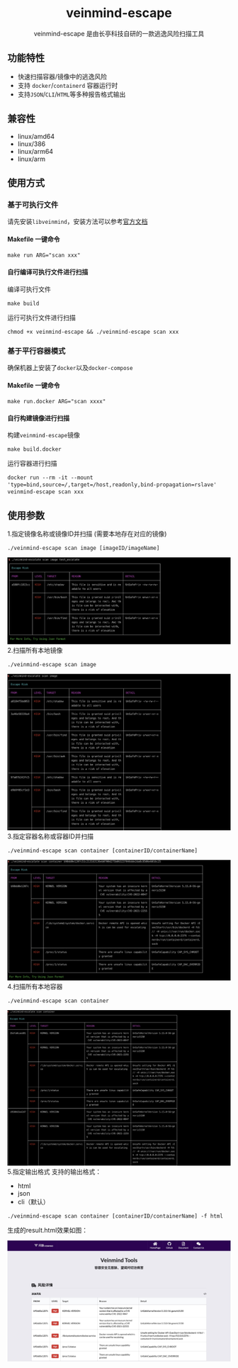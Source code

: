 
<h1 align="center"> veinmind-escape </h1>

<p align="center">
veinmind-escape 是由长亭科技自研的一款逃逸风险扫描工具 
</p>

## 功能特性

- 快速扫描容器/镜像中的逃逸风险
- 支持 `docker`/`containerd` 容器运行时
- 支持`JSON`/`CLI`/`HTML`等多种报告格式输出

## 兼容性

- linux/amd64
- linux/386
- linux/arm64
- linux/arm

## 使用方式

### 基于可执行文件

请先安装`libveinmind`，安装方法可以参考[官方文档](https://github.com/chaitin/libveinmind)
#### Makefile 一键命令

```
make run ARG="scan xxx"
```
#### 自行编译可执行文件进行扫描

编译可执行文件
```
make build
```
运行可执行文件进行扫描
```
chmod +x veinmind-escape && ./veinmind-escape scan xxx 
```
### 基于平行容器模式
确保机器上安装了`docker`以及`docker-compose`
#### Makefile 一键命令
```
make run.docker ARG="scan xxxx"
```
#### 自行构建镜像进行扫描
构建`veinmind-escape`镜像
```
make build.docker
```
运行容器进行扫描
```
docker run --rm -it --mount 'type=bind,source=/,target=/host,readonly,bind-propagation=rslave' veinmind-escape scan xxx
```

## 使用参数

1.指定镜像名称或镜像ID并扫描 (需要本地存在对应的镜像)

```
./veinmind-escape scan image [imageID/imageName]
```
![](../../../docs/veinmind-escape/veinmind-escape_scan_image_01.jpg)
2.扫描所有本地镜像

```
./veinmind-escape scan image
```
![](../../../docs/veinmind-escape/veinmind-escape_scan_image_02.jpg)
3.指定容器名称或容器ID并扫描

```
./veinmind-escape scan container [containerID/containerName]
```
![](../../../docs/veinmind-escape/veinmind-escape_scan_container_01.jpg)
4.扫描所有本地容器

```
./veinmind-escape scan container
```
![](../../../docs/veinmind-escape/veinmind-escape_scan_container_02.jpg)
5.指定输出格式
支持的输出格式： 
- html
- json
- cli（默认）
```
./veinmind-escape scan container [containerID/containerName] -f html
```
生成的result.html效果如图：

![](../../../docs/veinmind-escape/veinmind-escape_format.jpg)
